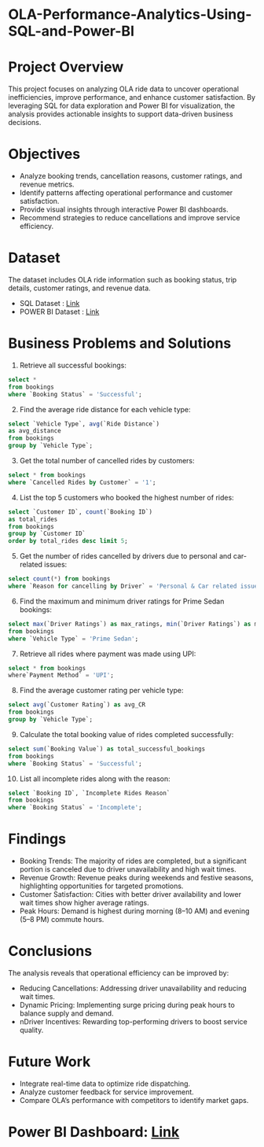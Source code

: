 # OLA-Performance-Analytics-Using-SQL-and-Power-BI

# Project Overview
This project focuses on analyzing OLA ride data to uncover operational inefficiencies, improve performance, and enhance customer satisfaction. By leveraging SQL for data exploration and Power BI for visualization, the analysis provides actionable insights to support data-driven business decisions.

# Objectives
- Analyze booking trends, cancellation reasons, customer ratings, and revenue metrics.
- Identify patterns affecting operational performance and customer satisfaction.
- Provide visual insights through interactive Power BI dashboards.
- Recommend strategies to reduce cancellations and improve service efficiency.

# Dataset
The dataset includes OLA ride information such as booking status, trip details, customer ratings, and revenue data.
- SQL Dataset : [Link](https://1drv.ms/x/c/408cf3a741dc6b18/ES0YeDisuBdJoORvH-eiN9gBZltNI7AlGfoLw2ASv-cn3w?e=gOVW6L)
- POWER BI Dataset : [Link](https://1drv.ms/x/c/408cf3a741dc6b18/ETTHONqVnXpIoLHCTvQ-CwMBRXGqkaHAo5sFtFxObV1CRg?e=WSPGbf)

# Business Problems and Solutions

1. Retrieve all successful bookings:

```sql
select *
from bookings
where `Booking Status` = 'Successful';
``` 

2. Find the average ride distance for each vehicle type:

```sql
select `Vehicle Type`, avg(`Ride Distance`) 
as avg_distance
from bookings
group by `Vehicle Type`;
```

3. Get the total number of cancelled rides by customers:

```sql
select * from bookings
where `Cancelled Rides by Customer` = '1';
```


4. List the top 5 customers who booked the highest number of rides:

```sql
select `Customer ID`, count(`Booking ID`)
as total_rides
from bookings
group by `Customer ID` 
order by total_rides desc limit 5;
```


5. Get the number of rides cancelled by drivers due to personal and car-related issues:

```sql
select count(*) from bookings 
where `Reason for cancelling by Driver` = 'Personal & Car related issues';
```

6. Find the maximum and minimum driver ratings for Prime Sedan bookings:

```sql
select max(`Driver Ratings`) as max_ratings, min(`Driver Ratings`) as min_ratings
from bookings 
where `Vehicle Type` = 'Prime Sedan'; 
```

7. Retrieve all rides where payment was made using UPI:

```sql
select * from bookings
where`Payment Method` = 'UPI';
```

8. Find the average customer rating per vehicle type:

```sql
select avg(`Customer Rating`) as avg_CR
from bookings
group by `Vehicle Type`;
```

9. Calculate the total booking value of rides completed successfully:

```sql
select sum(`Booking Value`) as total_successful_bookings
from bookings
where `Booking Status` = 'Successful';
```

10. List all incomplete rides along with the reason:

```sql
select `Booking ID`, `Incomplete Rides Reason`
from bookings
where `Booking Status` = 'Incomplete';
```

# Findings
- Booking Trends: The majority of rides are completed, but a significant portion is canceled due to driver unavailability and high wait times.
- Revenue Growth: Revenue peaks during weekends and festive seasons, highlighting opportunities for targeted promotions.
- Customer Satisfaction: Cities with better driver availability and lower wait times show higher average ratings.
- Peak Hours: Demand is highest during morning (8–10 AM) and evening (5–8 PM) commute hours.

# Conclusions
The analysis reveals that operational efficiency can be improved by:
- Reducing Cancellations: Addressing driver unavailability and reducing wait times.
- Dynamic Pricing: Implementing surge pricing during peak hours to balance supply and demand.
- nDriver Incentives: Rewarding top-performing drivers to boost service quality.

# Future Work
- Integrate real-time data to optimize ride dispatching.
- Analyze customer feedback for service improvement.
- Compare OLA’s performance with competitors to identify market gaps.

# Power BI Dashboard: [Link](https://app.powerbi.com/links/DJYylR8bkp?ctid=405ddc34-d660-46e5-b52d-bfd0be156bb5&pbi_source=linkShare)

